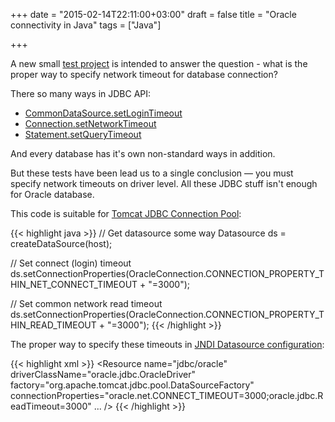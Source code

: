 +++
date = "2015-02-14T22:11:00+03:00"
draft = false
title = "Oracle connectivity in Java"
tags = ["Java"]

+++

A new small [test project](https://github.com/dddpaul/java-oracle-connectivity) is intended to answer the question - what is the proper way to specify network timeout for database connection?

There so many ways in JDBC API:

* [CommonDataSource.setLoginTimeout](http://docs.oracle.com/javase/7/docs/api/javax/sql/CommonDataSource.html#setLoginTimeout\(int\))
* [Connection.setNetworkTimeout](http://docs.oracle.com/javase/7/docs/api/java/sql/Connection.html#setNetworkTimeout\(java.util.concurrent.Executor,%20int\))
* [Statement.setQueryTimeout](http://docs.oracle.com/javase/7/docs/api/java/sql/Statement.html#setQueryTimeout\(int\))

And every database has it's own non-standard ways in addition.

But these tests have been lead us to a single conclusion — you must specify network timeouts on driver level. All these JDBC stuff isn't enough for Oracle database.

This code is suitable for [Tomcat JDBC Connection Pool](http://tomcat.apache.org/tomcat-7.0-doc/jdbc-pool.html):

{{< highlight java >}}
// Get datasource some way
Datasource ds = createDataSource(host);

// Set connect (login) timeout
ds.setConnectionProperties(OracleConnection.CONNECTION_PROPERTY_THIN_NET_CONNECT_TIMEOUT + "=3000");

// Set common network read timeout
ds.setConnectionProperties(OracleConnection.CONNECTION_PROPERTY_THIN_READ_TIMEOUT + "=3000");
{{< /highlight >}}

The proper way to specify these timeouts in [JNDI Datasource configuration](http://tomcat.apache.org/tomcat-7.0-doc/jndi-datasource-examples-howto.html):

{{< highlight xml >}}
<Resource name="jdbc/oracle"
    driverClassName="oracle.jdbc.OracleDriver"
    factory="org.apache.tomcat.jdbc.pool.DataSourceFactory"
    connectionProperties="oracle.net.CONNECT_TIMEOUT=3000;oracle.jdbc.ReadTimeout=3000"
    ...
    />
{{< /highlight >}}
